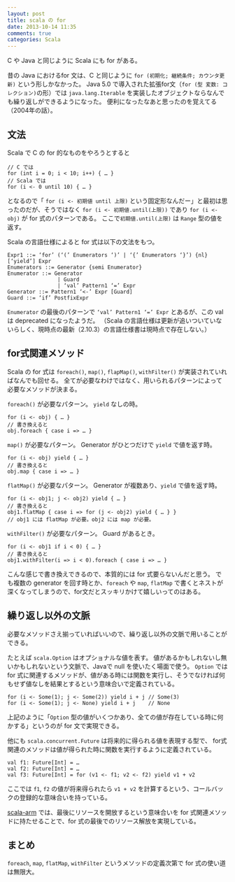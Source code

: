 ```yaml
---
layout: post
title: scala の for
date: 2013-10-14 11:35
comments: true
categories: Scala
---
```


C や Java と同じように Scala にも for がある。

昔の Java におけるfor 文は、C と同じように `for (初期化; 継続条件; カウンタ更新)` という形しかなかった。
Java 5.0 で導入された拡張for文（`for (型 変数: コレクション)`の形）では `java.lang.Iterable` を実装したオブジェクトならなんでも繰り返しができるようになった。
便利になったなあと思ったのを覚えてる（2004年の話）。

## 文法

Scala で C の for 的なものをやろうとすると

    // C では
    for (int i = 0; i < 10; i++) { … }
    // Scala では
    for (i <- 0 until 10) { … }

となるので「 `for (i <- 初期値 until 上限)` という固定形なんだー」と最初は思ったのだが、そうではなく `for (i <- 初期値.until(上限))` であり `for (i <- obj)` が for 式のパターンである。
ここで`初期値.until(上限)` は `Range` 型の値を返す。

<!-- more -->

Scala の言語仕様によると for 式は以下の文法をもつ。

    Expr1 ::= ‘for’ (‘(’ Enumerators ‘)’ | ‘{’ Enumerators ‘}’) {nl} [‘yield’] Expr    Enumerators ::= Generator {semi Enumerator}
    Enumerator ::= Generator                    | Guard                    | ‘val’ Pattern1 ‘=’ Expr    Generator ::= Pattern1 ‘<-’ Expr [Guard]    Guard ::= ‘if’ PostfixExpr

`Enumerator` の最後のパターンで `‘val’ Pattern1 ‘=’ Expr` とあるが、この val は deprecated になったようだ。
（Scala の言語仕様は更新が追いついていないらしく、現時点の最新（2.10.3）の言語仕様書は現時点で存在しない。）

## for式関連メソッド

Scala の for 式は `foreach()`, `map()`, `flapMap()`, `withFilter()` が実装されていればなんでも回せる。
全てが必要なわけではなく、用いられるパターンによって必要なメソッドが決まる。

`foreach()` が必要なパターン。 `yield` なしの時。

    for (i <- obj) { … }
    // 書き換えると
    obj.foreach { case i => … }

`map()` が必要なパターン。
Generator がひとつだけで `yield` で値を返す時。

    for (i <- obj) yield { … }
    // 書き換えると
    obj.map { case i => … }

`flatMap()` が必要なパターン。
Generator が複数あり、`yield` で値を返す時。

    for (i <- obj1; j <- obj2) yield { … }
    // 書き換えると
    obj1.flatMap { case i => for (j <- obj2) yield { … } }
    // obj1 には flatMap が必要。obj2 には map が必要。

`withFilter()` が必要なパターン。
Guard があるとき。

    for (i <- obj1 if i < 0) { … }
    // 書き換えると
    obj1.withFilter(i => i < 0).foreach { case i => … }

こんな感じで書き換えできるので、本質的には for 式要らないんだと思う。
でも複数の generator を回す時とか、`foreach` や `map`, `flatMap` で書くとネストが深くなってしまうので、for文だとスッキリかけて嬉しいってのはある。

## 繰り返し以外の文脈

必要なメソッドさえ揃っていればいいので、繰り返し以外の文脈で用いることができる。

たとえば `scala.Option` はオプショナルな値を表す。
値があるかもしれないし無いかもしれないという文脈で、Javaで null を使いたく場面で使う。
`Option` では for 式に関連するメソッドが、値がある時には関数を実行し、そうでなければ何もせず値なしを結果とするという意味合いで定義されている。

    for (i <- Some(1); j <- Some(2)) yield i + j // Some(3)
    for (i <- Some(1); j <- None) yield i + j    // None

上記のように「`Option` 型の値がいくつかあり、全ての値が存在している時に何かする」というのが for 文で実現できる。

他にも `scala.concurrent.Future` は将来的に得られる値を表現する型で、
for式関連のメソッドは値が得られた時に関数を実行するように定義されている。

    val f1: Future[Int] = …
    val f2: Future[Int] = …
    val f3: Future[Int] = for (v1 <- f1; v2 <- f2) yield v1 + v2

ここでは `f1`, `f2` の値が将来得られたら `v1 + v2` を計算するという、コールバックの登録的な意味合いを持っている。

[scala-arm](https://github.com/jsuereth/scala-arm) では、最後にリソースを開放するという意味合いを for 式関連メソッドに持たせることで、for 式の最後でのリソース解放を実現している。

## まとめ

`foreach`, `map`, `flatMap`, `withFilter` というメソッドの定義次第で for 式の使い道は無限大。
